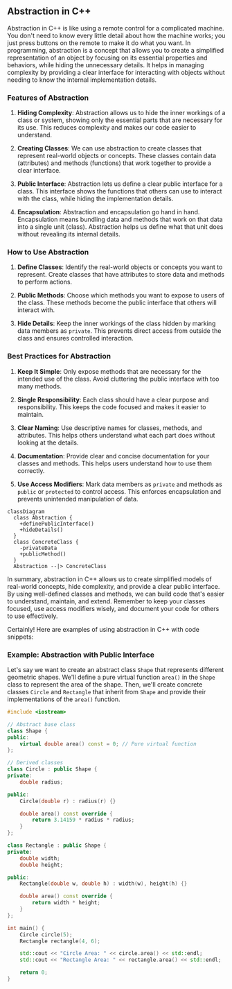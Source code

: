 ## Abstraction in C++

Abstraction in C++ is like using a remote control for a complicated machine. You don't need to know every little detail about how the machine works; you just press buttons on the remote to make it do what you want. In programming, abstraction is a concept that allows you to create a simplified representation of an object by focusing on its essential properties and behaviors, while hiding the unnecessary details. It helps in managing complexity by providing a clear interface for interacting with objects without needing to know the internal implementation details.

### Features of Abstraction

1. **Hiding Complexity**: Abstraction allows us to hide the inner workings of a class or system, showing only the essential parts that are necessary for its use. This reduces complexity and makes our code easier to understand.

2. **Creating Classes**: We can use abstraction to create classes that represent real-world objects or concepts. These classes contain data (attributes) and methods (functions) that work together to provide a clear interface.

3. **Public Interface**: Abstraction lets us define a clear public interface for a class. This interface shows the functions that others can use to interact with the class, while hiding the implementation details.

4. **Encapsulation**: Abstraction and encapsulation go hand in hand. Encapsulation means bundling data and methods that work on that data into a single unit (class). Abstraction helps us define what that unit does without revealing its internal details.

### How to Use Abstraction

1. **Define Classes**: Identify the real-world objects or concepts you want to represent. Create classes that have attributes to store data and methods to perform actions.

2. **Public Methods**: Choose which methods you want to expose to users of the class. These methods become the public interface that others will interact with.

3. **Hide Details**: Keep the inner workings of the class hidden by marking data members as `private`. This prevents direct access from outside the class and ensures controlled interaction.

### Best Practices for Abstraction

1. **Keep It Simple**: Only expose methods that are necessary for the intended use of the class. Avoid cluttering the public interface with too many methods.

2. **Single Responsibility**: Each class should have a clear purpose and responsibility. This keeps the code focused and makes it easier to maintain.

3. **Clear Naming**: Use descriptive names for classes, methods, and attributes. This helps others understand what each part does without looking at the details.

4. **Documentation**: Provide clear and concise documentation for your classes and methods. This helps users understand how to use them correctly.

5. **Use Access Modifiers**: Mark data members as `private` and methods as `public` or `protected` to control access. This enforces encapsulation and prevents unintended manipulation of data.

```mermaid
classDiagram
  class Abstraction {
    +definePublicInterface()
    +hideDetails()
  }
  class ConcreteClass {
    -privateData
    +publicMethod()
  }
  Abstraction --|> ConcreteClass
```

In summary, abstraction in C++ allows us to create simplified models of real-world concepts, hide complexity, and provide a clear public interface. By using well-defined classes and methods, we can build code that's easier to understand, maintain, and extend. Remember to keep your classes focused, use access modifiers wisely, and document your code for others to use effectively.

Certainly! Here are examples of using abstraction in C++ with code snippets:

### Example: Abstraction with Public Interface

Let's say we want to create an abstract class `Shape` that represents different geometric shapes. We'll define a pure virtual function `area()` in the `Shape` class to represent the area of the shape. Then, we'll create concrete classes `Circle` and `Rectangle` that inherit from `Shape` and provide their implementations of the `area()` function.

```cpp
#include <iostream>

// Abstract base class
class Shape {
public:
    virtual double area() const = 0; // Pure virtual function
};

// Derived classes
class Circle : public Shape {
private:
    double radius;

public:
    Circle(double r) : radius(r) {}

    double area() const override {
        return 3.14159 * radius * radius;
    }
};

class Rectangle : public Shape {
private:
    double width;
    double height;

public:
    Rectangle(double w, double h) : width(w), height(h) {}

    double area() const override {
        return width * height;
    }
};

int main() {
    Circle circle(5);
    Rectangle rectangle(4, 6);

    std::cout << "Circle Area: " << circle.area() << std::endl;
    std::cout << "Rectangle Area: " << rectangle.area() << std::endl;

    return 0;
}
```
